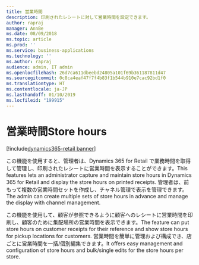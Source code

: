 ```yaml
---
title: 営業時間
description: 印刷されたレシートに対して営業時間を設定できます。
author: rapraj
manager: AnnBe
ms.date: 08/09/2018
ms.topic: article
ms.prod: ''
ms.service: business-applications
ms.technology: ''
ms.author: rapraj
audience: admin, IT admin
ms.openlocfilehash: 26d7ca611dbeebd24805a101f69b361187811d47
ms.sourcegitcommit: 0c8ca4eaf47f7f4b83f1b544b910e7cac92bd1f0
ms.translationtype: HT
ms.contentlocale: ja-JP
ms.lasthandoff: 01/10/2019
ms.locfileid: "199915"
---
```

# <a name="store-hours"></a><span data-ttu-id="d815d-103">営業時間</span><span class="sxs-lookup"><span data-stu-id="d815d-103">Store hours</span></span>

[!include[dynamics365-retail banner](../includes/dynamics365-retail.md)]

<span data-ttu-id="d815d-104">この機能を使用すると、管理者は、Dynamics 365 for Retail で業務時間を取得して管理し、印刷されたレシートに営業時間を表示することができます。</span><span class="sxs-lookup"><span data-stu-id="d815d-104">This features lets an administrator capture and maintain store hours in Dynamics 365 for Retail and display the store hours on printed receipts.</span></span> <span data-ttu-id="d815d-105">管理者は、前もって複数の営業時間セットを作成し、チャネル管理で表示を管理できます。</span><span class="sxs-lookup"><span data-stu-id="d815d-105">The admin can create multiple sets of store hours in advance and manage the display with channel management.</span></span> 

<span data-ttu-id="d815d-106">この機能を使用して、顧客が参照できるように顧客へのレシートに営業時間を印刷し、顧客のために集配場所の営業時間を表示できます。</span><span class="sxs-lookup"><span data-stu-id="d815d-106">The feature can put store hours on customer receipts for their reference and show store hours for pickup locations for customers.</span></span> <span data-ttu-id="d815d-107">営業時間を簡単に管理および構成でき、店ごとに営業時間を一括/個別編集できます。</span><span class="sxs-lookup"><span data-stu-id="d815d-107">It offers easy management and configuration of store hours and bulk/single edits for the store hours per store.</span></span>

<!--
### Who uses this feature
This feature is intended for retail administrators. It works without any additional setup. 
### Setup required
This feature must be enabled in **System parameters** by an administrator. 
## Status
### Development status
In development
#### Target timeframe
October 2018
### Regional availability
Global
-->
